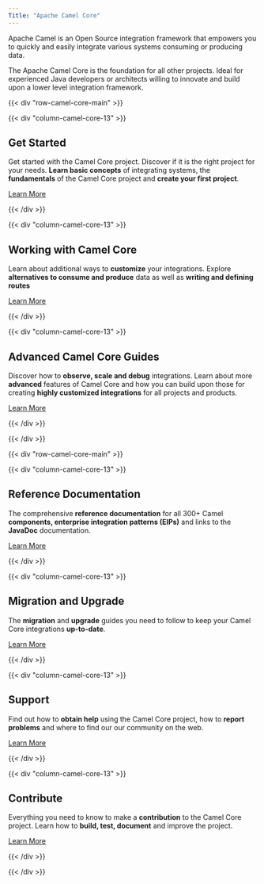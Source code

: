 ```yaml
---
Title: "Apache Camel Core"
---
```


Apache Camel is an Open Source integration framework that empowers you to quickly and easily integrate various systems consuming or producing data.

The Apache Camel Core is the foundation for all other projects. Ideal for experienced Java developers or architects willing to innovate and build upon a lower level integration framework.

<!-- {{< div "main-heading" >}} -->
<!-- <p>

</p> -->


{{< div "row-camel-core-main" >}}

{{< div "column-camel-core-13" >}}

## Get Started

<p>
	Get started with the Camel Core project. Discover if it is the right project for your needs. <b>Learn basic concepts</b> of integrating systems, the <b>fundamentals</b> of the Camel Core project and <b>create your first project</b>.
</p>

<a class="button dark" href="/camel-core/getting-started/index.html">Learn More</a>

{{< /div >}}

{{< div "column-camel-core-13" >}}

## Working with Camel Core

<p>
	Learn about additional ways to <b>customize</b> your integrations. Explore <b>alternatives to consume and produce</b> data as well as <b>writing and defining routes</b>
</p>

<a class="button dark" href="/camel-core/working-with-camel-core/index.html">Learn More</a>

{{< /div >}}

{{< div "column-camel-core-13" >}}

## Advanced Camel Core Guides

<p>
	Discover how to <b>observe, scale and debug</b> integrations. Learn about more <b>advanced</b> features of Camel Core and how you can build upon those for creating <b>highly customized integrations</b> for all projects and products.
</p>

<a class="button dark" href="/camel-core/advanced-camel-core-guides/index.html">Learn More</a>

{{< /div >}}

{{< /div >}}

{{< div "row-camel-core-main" >}}

{{< div "column-camel-core-13" >}}

## Reference Documentation

<p>
	The comprehensive <b>reference documentation</b> for all 300+ Camel <b>components, enterprise integration patterns (EIPs)</b> and links to the <b>JavaDoc</b> documentation.
</p>

<a class="button dark" href="/camel-core/reference/index.html">Learn More</a>

{{< /div >}}

{{< div "column-camel-core-13" >}}

## Migration and Upgrade

<p>
	The <b>migration</b> and <b>upgrade</b> guides you need to follow to keep your Camel Core integrations <b>up-to-date</b>.
</p>

<a class="button dark" href="../manual/camel-3x-upgrade-guide.html">Learn More</a>

{{< /div >}}

{{< div "column-camel-core-13" >}}

## Support

<p>
	Find out how to <b>obtain help</b> using the Camel Core project, how to <b>report problems</b> and where to find our our community on the web.
</p>

<a class="button dark" href="../community/support">Learn More</a>

{{< /div >}}

{{< div "column-camel-core-13" >}}

## Contribute

<p>
	Everything you need to know to make a <b>contribution</b> to the Camel Core project. Learn how to <b>build, test, document</b> and improve the project.
</p>

<a class="button dark" href="../community/contributing">Learn More</a>

{{< /div >}}

{{< /div >}}

